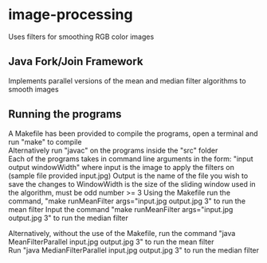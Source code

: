 # image-processing
Uses filters for smoothing RGB color images

## Java Fork/Join Framework
Implements parallel versions of the mean and median filter algorithms to smooth images

## Running the programs
A Makefile has been provided to compile the programs, open a terminal and run "make" to compile\
Alternatively run "javac" on the programs inside the "src" folder\
Each of the programs takes in command line arguments in the form: "input output windowWidth" 
where input is the image to apply the filters on (sample file provided input.jpg) 
Output is the name of the file you wish to save the changes to
WindowWidth is the size of the sliding window used in the algorithm, must be odd number >= 3
Using the Makefile run the command, "make runMeanFilter args="input.jpg output.jpg 3" to run the mean filter
Input the command "make runMeanFilter args="input.jpg output.jpg 3" to run the median filter
  
Alternatively, without the use of the Makefile, run the command "java MeanFilterParallel input.jpg output.jpg 3" to run the mean filter\
Run "java MedianFilterParallel input.jpg output.jpg 3" to run the median filter
